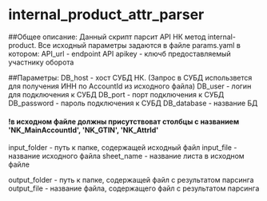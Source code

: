 # internal_product_attr_parser
##Общее описание:
Данный скрипт парсит API НК метод internal-product. 
Все исходный параметры задаются в файле params.yaml 
в котором:
API_url - endpoint API
apikey - ключб предоставляемый участнику оборота

##Параметры:
DB_host - хост СУБД НК. (Запрос в СУБД использвется для получения ИНН по AccountId из исходного файла)
DB_user - логин для подключения к СУБД
DB_port - порт подключения к СУБД
DB_password - пароль подключения к СУБД
DB_database - название БД

#### !в исходном файле должны присутствоват столбцы с названием 'NK_MainAccountId', 'NK_GTIN', 'NK_AttrId'
input_folder - путь к папке, содержащей исходный файл
input_file - название исходного файла
sheet_name - название листа в исходном файле

output_folder - путь к папке, содержащей файл с результатом парсинга
output_file - название файла, содержащего файл с результатом парсинга
